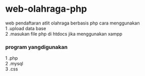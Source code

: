 # web-olahraga-php
web pendaftaran atlit olahraga berbasis php
cara menggunakan <br>
1 .upload data base <br>
2 .masukan file php di htdocs jika menggunakan xampp

### program yangdigunakan <br>
1 .php <br>
2 .mysql <br>
3 .css
